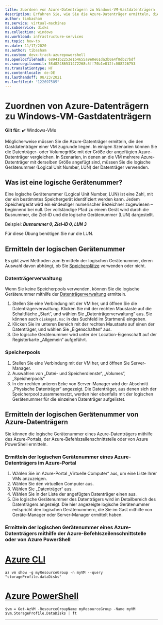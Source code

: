 ```yaml
---
title: Zuordnen von Azure-Datenträgern zu Windows-VM-Gastdatenträgern
description: Erfahren Sie, wie Sie die Azure-Datenträger ermitteln, die den Gastdatenträgern einer Windows-VM zugrunde liegen.
author: timbasham
ms.service: virtual-machines
ms.subservice: disks
ms.collection: windows
ms.workload: infrastructure-services
ms.topic: how-to
ms.date: 11/17/2020
ms.author: tibasham
ms.custom: devx-track-azurepowershell
ms.openlocfilehash: 68941b2253e1b4655a9e0e61da3b0a4f0db27bdf
ms.sourcegitcommit: 58d82486531472268c5ff70b1e012fc008226753
ms.translationtype: HT
ms.contentlocale: de-DE
ms.lasthandoff: 08/23/2021
ms.locfileid: "122697585"
---
```

# <a name="how-to-map-azure-disks-to-windows-vm-guest-disks"></a>Zuordnen von Azure-Datenträgern zu Windows-VM-Gastdatenträgern

**Gilt für**: :heavy_check_mark: Windows-VMs 


Möglicherweise müssen Sie die Azure-Datenträger ermitteln, die den Gastdatenträger einer VM zugrunde liegen. In einigen Szenarien können Sie die Datenträger- oder Volumegröße mit der Größe der angefügten Azure-Datenträger vergleichen. In Szenarien, in denen an die VM mehrere Azure-Datenträger mit derselben Größe angefügt sind, müssen Sie die logische Gerätenummer (Logical Unit Number, LUN) der Datenträger verwenden. 

## <a name="what-is-a-lun"></a>Was ist eine logische Gerätenummer?

Eine logische Gerätenummer (Logical Unit Number, LUN) ist eine Zahl, mit der ein bestimmtes Speichergerät identifiziert werden kann. Jedem Speichergerät wird ein eindeutiger numerischer Bezeichner zugewiesen – beginnend bei null. Der vollständige Pfad zu einem Gerät wird durch die Busnummer, die Ziel-ID und die logische Gerätenummer (LUN) dargestellt. 

Beispiel: ***Busnummer 0, Ziel-ID 0, LUN 3***

Für diese Übung benötigen Sie nur die LUN.

## <a name="finding-the-lun"></a>Ermitteln der logischen Gerätenummer

Es gibt zwei Methoden zum Ermitteln der logischen Gerätenummer, deren Auswahl davon abhängt, ob Sie [Speicherplätze](/windows-server/storage/storage-spaces/overview) verwenden oder nicht.

### <a name="disk-management"></a>Datenträgerverwaltung

Wenn Sie keine Speicherpools verwenden, können Sie die logische Gerätenummer mithilfe der [Datenträgerverwaltung](/windows-server/storage/disk-management/overview-of-disk-management) ermitteln.

1. Stellen Sie eine Verbindung mit der VM her, und öffnen Sie die Datenträgerverwaltung. Klicken Sie mit der rechten Maustaste auf die Schaltfläche „Start“, und wählen Sie „Datenträgerverwaltung“ aus. Sie können auch `diskmgmt.msc` in das Suchfeld im Startmenü eingeben.
1. Klicken Sie im unteren Bereich mit der rechten Maustaste auf einen der Datenträger, und wählen Sie „Eigenschaften“ aus.
1. Die logische Gerätenummer wird unter der Location-Eigenschaft auf der Registerkarte „Allgemein“ aufgeführt.

### <a name="storage-pools"></a>Speicherpools

1. Stellen Sie eine Verbindung mit der VM her, und öffnen Sie Server-Manager.
1. Auswählen von „Datei- und Speicherdienste“, „Volumes“, „Speicherpools“
1. In der rechten unteren Ecke von Server-Manager wird der Abschnitt „Physische Datenträger“ angezeigt. Die Datenträger, aus denen sich der Speicherpool zusammensetzt, werden hier ebenfalls mit der logischen Gerätenummer für die einzelnen Datenträger aufgelistet.

## <a name="finding-the-lun-for-the-azure-disks"></a>Ermitteln der logischen Gerätenummer von Azure-Datenträgern

Sie können die logische Gerätenummer eines Azure-Datenträgers mithilfe des Azure-Portals, der Azure-Befehlszeilenschnittstelle oder von Azure PowerShell ermitteln.

### <a name="finding-an-azure-disks-lun-in-the-azure-portal"></a>Ermitteln der logischen Gerätenummer eines Azure-Datenträgers im Azure-Portal

1. Wählen Sie im Azure-Portal „Virtuelle Computer“ aus, um eine Liste Ihrer VMs anzuzeigen.
1. Wählen Sie den virtuellen Computer aus.
1. Wählen Sie „Datenträger“ aus.
1. Wählen Sie in der Liste der angefügten Datenträger einen aus.
1. Die logische Gerätenummer des Datenträgers wird im Detailbereich des Datenträgers angezeigt. Die hier angezeigte logische Gerätenummer entspricht den logischen Gerätenummern, die Sie im Gast mithilfe von Geräte-Manager oder Server-Manager ermittelt haben.

### <a name="finding-an-azure-disks-lun-using-azure-cli-or-azure-powershell"></a>Ermitteln der logischen Gerätenummer eines Azure-Datenträgers mithilfe der Azure-Befehlszeilenschnittstelle oder von Azure PowerShell

# <a name="azure-cli"></a>[Azure CLI](#tab/azure-cli)
```azurecli-interactive
az vm show -g myResourceGroup -n myVM --query "storageProfile.dataDisks"
```

# <a name="azure-powershell"></a>[Azure PowerShell](#tab/azure-powershell)
```azurepowershell-interactive
$vm = Get-AzVM -ResourceGroupName myResourceGroup -Name myVM
$vm.StorageProfile.DataDisks | ft
```
---
